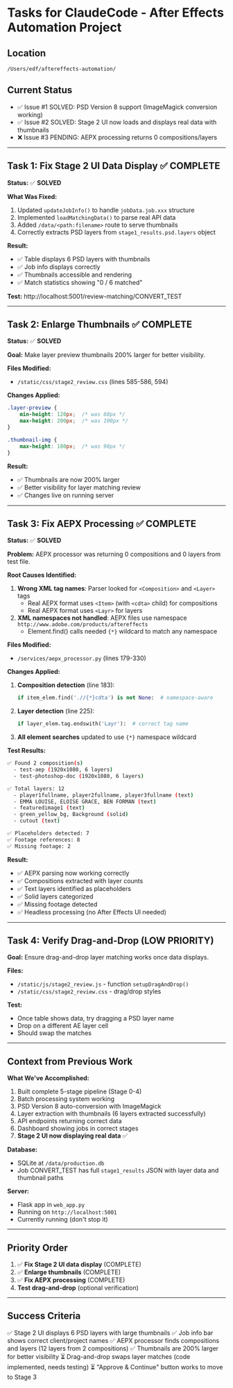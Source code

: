 # Tasks for ClaudeCode - After Effects Automation Project

## Location
`/Users/edf/aftereffects-automation/`

## Current Status
- ✅ Issue #1 SOLVED: PSD Version 8 support (ImageMagick conversion working)
- ✅ Issue #2 SOLVED: Stage 2 UI now loads and displays real data with thumbnails
- ❌ Issue #3 PENDING: AEPX processing returns 0 compositions/layers

---

## Task 1: Fix Stage 2 UI Data Display ✅ COMPLETE

**Status:** ✅ **SOLVED**

**What Was Fixed:**
1. Updated `updateJobInfo()` to handle `jobData.job.xxx` structure
2. Implemented `loadMatchingData()` to parse real API data
3. Added `/data/<path:filename>` route to serve thumbnails
4. Correctly extracts PSD layers from `stage1_results.psd.layers` object

**Result:**
- ✅ Table displays 6 PSD layers with thumbnails
- ✅ Job info displays correctly
- ✅ Thumbnails accessible and rendering
- ✅ Match statistics showing "0 / 6 matched"

**Test:** http://localhost:5001/review-matching/CONVERT_TEST

---

## Task 2: Enlarge Thumbnails ✅ COMPLETE

**Status:** ✅ **SOLVED**

**Goal:** Make layer preview thumbnails 200% larger for better visibility.

**Files Modified:**
- `/static/css/stage2_review.css` (lines 585-586, 594)

**Changes Applied:**
```css
.layer-preview {
    min-height: 120px;  /* was 60px */
    max-height: 200px;  /* was 100px */
}

.thumbnail-img {
    max-height: 180px;  /* was 90px */
}
```

**Result:**
- ✅ Thumbnails are now 200% larger
- ✅ Better visibility for layer matching review
- ✅ Changes live on running server

---

## Task 3: Fix AEPX Processing ✅ COMPLETE

**Status:** ✅ **SOLVED**

**Problem:** AEPX processor was returning 0 compositions and 0 layers from test file.

**Root Causes Identified:**
1. **Wrong XML tag names**: Parser looked for `<Composition>` and `<Layer>` tags
   - Real AEPX format uses `<Item>` (with `<cdta>` child) for compositions
   - Real AEPX format uses `<Layr>` for layers
2. **XML namespaces not handled**: AEPX files use namespace `http://www.adobe.com/products/aftereffects`
   - Element.find() calls needed `{*}` wildcard to match any namespace

**Files Modified:**
- `/services/aepx_processor.py` (lines 179-330)

**Changes Applied:**
1. **Composition detection** (line 183):
   ```python
   if item_elem.find('.//{*}cdta') is not None:  # namespace-aware
   ```
2. **Layer detection** (line 225):
   ```python
   if layer_elem.tag.endswith('Layr'):  # correct tag name
   ```
3. **All element searches** updated to use `{*}` namespace wildcard

**Test Results:**
```bash
✅ Found 2 composition(s)
  - test-aep (1920x1080, 6 layers)
  - test-photoshop-doc (1920x1080, 6 layers)

✅ Total layers: 12
  - player1fullname, player2fullname, player3fullname (text)
  - EMMA LOUISE, ELOISE GRACE, BEN FORMAN (text)
  - featuredimage1 (text)
  - green_yellow_bg, Background (solid)
  - cutout (text)

✅ Placeholders detected: 7
✅ Footage references: 8
✅ Missing footage: 2
```

**Result:**
- ✅ AEPX parsing now working correctly
- ✅ Compositions extracted with layer counts
- ✅ Text layers identified as placeholders
- ✅ Solid layers categorized
- ✅ Missing footage detected
- ✅ Headless processing (no After Effects UI needed)

---

## Task 4: Verify Drag-and-Drop (LOW PRIORITY)

**Goal:** Ensure drag-and-drop layer matching works once data displays.

**Files:**
- `/static/js/stage2_review.js` - function `setupDragAndDrop()`
- `/static/css/stage2_review.css` - drag/drop styles

**Test:**
- Once table shows data, try dragging a PSD layer name
- Drop on a different AE layer cell
- Should swap the matches

---

## Context from Previous Work

**What We've Accomplished:**
1. Built complete 5-stage pipeline (Stage 0-4)
2. Batch processing system working
3. PSD Version 8 auto-conversion with ImageMagick
4. Layer extraction with thumbnails (6 layers extracted successfully)
5. API endpoints returning correct data
6. Dashboard showing jobs in correct stages
7. **Stage 2 UI now displaying real data** ✅

**Database:**
- SQLite at `/data/production.db`
- Job CONVERT_TEST has full `stage1_results` JSON with layer data and thumbnail paths

**Server:**
- Flask app in `web_app.py`
- Running on `http://localhost:5001`
- Currently running (don't stop it)

---

## Priority Order
1. ✅ **Fix Stage 2 UI data display** (COMPLETE)
2. ✅ **Enlarge thumbnails** (COMPLETE)
3. ✅ **Fix AEPX processing** (COMPLETE)
4. **Test drag-and-drop** (optional verification)

---

## Success Criteria
✅ Stage 2 UI displays 6 PSD layers with large thumbnails
✅ Job info bar shows correct client/project names
✅ AEPX processor finds compositions and layers (12 layers from 2 compositions)
✅ Thumbnails are 200% larger for better visibility
⏳ Drag-and-drop swaps layer matches (code implemented, needs testing)
⏳ "Approve & Continue" button works to move to Stage 3
